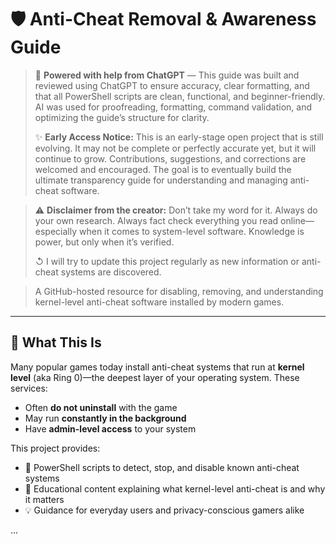 # 🛡️ Anti-Cheat Removal & Awareness Guide

> 🤖 **Powered with help from ChatGPT** — This guide was built and reviewed using ChatGPT to ensure accuracy, clear formatting, and that all PowerShell scripts are clean, functional, and beginner-friendly. AI was used for proofreading, formatting, command validation, and optimizing the guide’s structure for clarity.
>
> ✨ **Early Access Notice:** This is an early-stage open project that is still evolving. It may not be complete or perfectly accurate yet, but it will continue to grow. Contributions, suggestions, and corrections are welcomed and encouraged. The goal is to eventually build the ultimate transparency guide for understanding and managing anti-cheat software.

> ⚠️ **Disclaimer from the creator:** Don’t take my word for it. Always do your own research. Always fact check everything you read online—especially when it comes to system-level software. Knowledge is power, but only when it’s verified.
>
> ↺ I will try to update this project regularly as new information or anti-cheat systems are discovered.

> A GitHub-hosted resource for disabling, removing, and understanding kernel-level anti-cheat software installed by modern games.

---

## 🎯 What This Is

Many popular games today install anti-cheat systems that run at **kernel level** (aka Ring 0)—the deepest layer of your operating system. These services:

* Often **do not uninstall** with the game
* May run **constantly in the background**
* Have **admin-level access** to your system

This project provides:

* 🔧 PowerShell scripts to detect, stop, and disable known anti-cheat systems
* 📖 Educational content explaining what kernel-level anti-cheat is and why it matters
* 💡 Guidance for everyday users and privacy-conscious gamers alike

...
